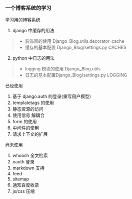 ### 一个博客系统的学习
学习用的博客系统

1. django 中缓存的用法 

> - 装饰器的使用 Django_Blog.utils.decorator_cache
> - 缓存的基本配置 Django_Blog/settings.py CACHES


2. python 中日志的用法
> - logging 模块的使用 Django_Blog.utils
> - 日志的基本配置Django_Blog/settings.py LOGGING

已经使用  
1. 基于 django.auth 的登录(重写用户模型)
2. templatetags 的使用
3. 静态资源的访问
4. 使用信号 解耦合
5. form 的使用
6. 中间件的使用
7. 请求上下文的扩展

尚未使用
1. whoosh 全文检索
2. oauth 登录
3. markdown 支持
4. feed
5. sitemap
6. 通知百度收录
7. js/css 压缩
